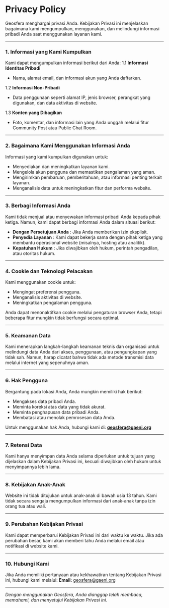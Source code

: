 # Privacy Policy

Geosfera menghargai privasi Anda. Kebijakan Privasi ini menjelaskan bagaimana kami mengumpulkan, menggunakan, dan melindungi informasi pribadi Anda saat menggunakan layanan kami.

---

### **1. Informasi yang Kami Kumpulkan**

Kami dapat mengumpulkan informasi berikut dari Anda:
1.1 **Informasi Identitas Pribadi**

* Nama, alamat email, dan informasi akun yang Anda daftarkan.

1.2 **Informasi Non-Pribadi**

* Data penggunaan seperti alamat IP, jenis browser, perangkat yang digunakan, dan data aktivitas di website.

1.3 **Konten yang Dibagikan**

* Foto, komentar, dan informasi lain yang Anda unggah melalui fitur Community Post atau Public Chat Room.

---

### **2. Bagaimana Kami Menggunakan Informasi Anda**

Informasi yang kami kumpulkan digunakan untuk:

* Menyediakan dan meningkatkan layanan kami.
* Mengelola akun pengguna dan memastikan pengalaman yang aman.
* Mengirimkan pembaruan, pemberitahuan, atau informasi penting terkait layanan.
* Menganalisis data untuk meningkatkan fitur dan performa website.

---

### **3. Berbagi Informasi Anda**

Kami tidak menjual atau menyewakan informasi pribadi Anda kepada pihak ketiga. Namun, kami dapat berbagi informasi Anda dalam situasi berikut:

* **Dengan Persetujuan Anda** : Jika Anda memberikan izin eksplisit.
* **Penyedia Layanan** : Kami dapat bekerja sama dengan pihak ketiga yang membantu operasional website (misalnya, hosting atau analitik).
* **Kepatuhan Hukum** : Jika diwajibkan oleh hukum, perintah pengadilan, atau otoritas hukum.

---

### **4. Cookie dan Teknologi Pelacakan**

Kami menggunakan cookie untuk:

* Mengingat preferensi pengguna.
* Menganalisis aktivitas di website.
* Meningkatkan pengalaman pengguna.

Anda dapat menonaktifkan cookie melalui pengaturan browser Anda, tetapi beberapa fitur mungkin tidak berfungsi secara optimal.

---

### **5. Keamanan Data**

Kami menerapkan langkah-langkah keamanan teknis dan organisasi untuk melindungi data Anda dari akses, penggunaan, atau pengungkapan yang tidak sah. Namun, harap dicatat bahwa tidak ada metode transmisi data melalui internet yang sepenuhnya aman.

---

### **6. Hak Pengguna**

Bergantung pada lokasi Anda, Anda mungkin memiliki hak berikut:

* Mengakses data pribadi Anda.
* Meminta koreksi atas data yang tidak akurat.
* Meminta penghapusan data pribadi Anda.
* Membatasi atau menolak pemrosesan data Anda.

Untuk menggunakan hak Anda, hubungi kami di: **[geosfera@gaeni.org](mailto:geosfera@gaeni.org)**

---

### **7. Retensi Data**

Kami hanya menyimpan data Anda selama diperlukan untuk tujuan yang dijelaskan dalam Kebijakan Privasi ini, kecuali diwajibkan oleh hukum untuk menyimpannya lebih lama.

---

### **8. Kebijakan Anak-Anak**

Website ini tidak ditujukan untuk anak-anak di bawah usia 13 tahun. Kami tidak secara sengaja mengumpulkan informasi dari anak-anak tanpa izin orang tua atau wali.

---

### **9. Perubahan Kebijakan Privasi**

Kami dapat memperbarui Kebijakan Privasi ini dari waktu ke waktu. Jika ada perubahan besar, kami akan memberi tahu Anda melalui email atau notifikasi di website kami.

---

### **10. Hubungi Kami**

Jika Anda memiliki pertanyaan atau kekhawatiran tentang Kebijakan Privasi ini, hubungi kami melalui:
**Email:** [geosfera@gaeni.org](mailto:geosfera@gaeni.org)

---

*Dengan menggunakan Geosfera, Anda dianggap telah membaca, memahami, dan menyetujui Kebijakan Privasi ini.*
